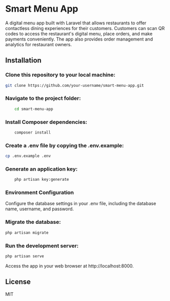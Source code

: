 # Smart Menu App

A digital menu app built with Laravel that allows restaurants to offer contactless dining experiences for their customers. Customers can scan QR codes to access the restaurant's digital menu, place orders, and make payments conveniently. The app also provides order management and analytics for restaurant owners.

## Installation

### Clone this repository to your local machine:

```bash
git clone https://github.com/your-username/smart-menu-app.git
```

### Navigate to the project folder:

```bash
    cd smart-menu-app
```

### Install Composer dependencies:

```bash
    composer install
```

### Create a .env file by copying the .env.example:

```bash
cp .env.example .env
```

### Generate an application key:

```bash
    php artisan key:generate
```

### Environment Configuration

Configure the database settings in your .env file, including the database name, username, and password.

### Migrate the database:

```bash
php artisan migrate
```

### Run the development server:

```bash
php artisan serve
```

Access the app in your web browser at http://localhost:8000.

## License

MIT
